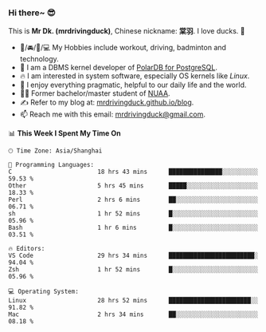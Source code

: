 ### Hi there~ 😎

This is **Mr Dk. (mrdrivingduck)**, Chinese nickname: **棠羽**. I love ducks. 🦆

- 💪/🚘/🏸/💻 My Hobbies include workout, driving, badminton and technology.
- 🍊 I am a DBMS kernel developer of [PolarDB for PostgreSQL](https://github.com/ApsaraDB/PolarDB-for-PostgreSQL).
- 🔥 I am interested in system software, especially OS kernels like *Linux*.
- 🔧 I enjoy everything pragmatic, helpful to our daily life and the world.
- 👨‍🎓 Former bachelor/master student of [NUAA](https://en.wikipedia.org/wiki/Nanjing_University_of_Aeronautics_and_Astronautics).
- ✍ Refer to my blog at: [mrdrivingduck.github.io/blog](https://mrdrivingduck.github.io/blog/).
- 📫 Reach me with this email: [mrdrivingduck@gmail.com](mailto:mrdrivingduck@gmail.com).

<!--START_SECTION:waka-->
📊 **This Week I Spent My Time On** 

```text
🕑︎ Time Zone: Asia/Shanghai

💬 Programming Languages: 
C                        18 hrs 43 mins      ███████████████░░░░░░░░░░   59.53 % 
Other                    5 hrs 45 mins       █████░░░░░░░░░░░░░░░░░░░░   18.33 % 
Perl                     2 hrs 6 mins        ██░░░░░░░░░░░░░░░░░░░░░░░   06.71 % 
sh                       1 hr 52 mins        █░░░░░░░░░░░░░░░░░░░░░░░░   05.96 % 
Bash                     1 hr 6 mins         █░░░░░░░░░░░░░░░░░░░░░░░░   03.51 % 

🔥 Editors: 
VS Code                  29 hrs 34 mins      ████████████████████████░   94.04 % 
Zsh                      1 hr 52 mins        █░░░░░░░░░░░░░░░░░░░░░░░░   05.96 % 

💻 Operating System: 
Linux                    28 hrs 52 mins      ███████████████████████░░   91.82 % 
Mac                      2 hrs 34 mins       ██░░░░░░░░░░░░░░░░░░░░░░░   08.18 % 
```


<!--END_SECTION:waka-->

<!-- ![Mr Dk.'s GitHub Stats](https://github-readme-stats.vercel.app/api?username=mrdrivingduck&count_private&show_icons=true&theme=buefy) -->

<!-- ![Most Used Languages](https://github-readme-stats.vercel.app/api/top-langs/?username=mrdrivingduck&exclude_repo=mips32-CPU,snort-tcp-socket&theme=buefy&layout=compact&langs_count=10) -->


<!--
**mrdrivingduck/mrdrivingduck** is a ✨ _special_ ✨ repository because its `README.md` (this file) appears on your GitHub profile.

Here are some ideas to get you started:

- 🔭 I’m currently working on ...
- 🌱 I’m currently learning ...
- 👯 I’m looking to collaborate on ...
- 🤔 I’m looking for help with ...
- 💬 Ask me about ...
- 📫 How to reach me: ...
- 😄 Pronouns: ...
- ⚡ Fun fact: ...
-->
